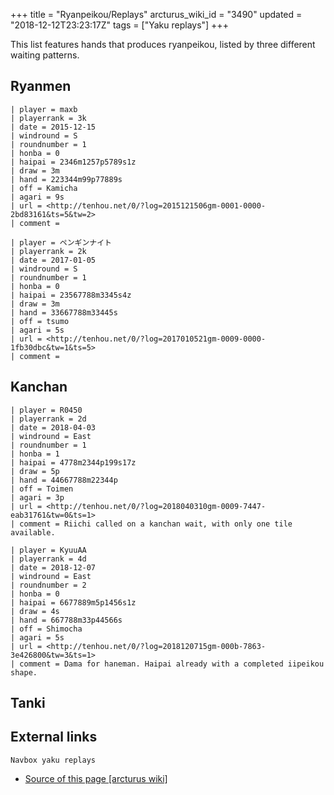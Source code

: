 +++
title = "Ryanpeikou/Replays"
arcturus_wiki_id = "3490"
updated = "2018-12-12T23:23:17Z"
tags = ["Yaku replays"]
+++

This list features hands that produces ryanpeikou, listed by three different waiting patterns.

## Ryanmen

```Replay/Tenhou.net|
| player = maxb
| playerrank = 3k
| date = 2015-12-15
| windround = S
| roundnumber = 1
| honba = 0
| haipai = 2346m1257p5789s1z
| draw = 3m
| hand = 223344m99p77889s
| off = Kamicha
| agari = 9s
| url = <http://tenhou.net/0/?log=2015121506gm-0001-0000-2bd83161&ts=5&tw=2>
| comment =
```

```Replay/Tenhou.net|
| player = ペンギンナイト
| playerrank = 2k
| date = 2017-01-05
| windround = S
| roundnumber = 1
| honba = 0
| haipai = 23567788m3345s4z
| draw = 3m
| hand = 33667788m33445s
| off = tsumo
| agari = 5s
| url = <http://tenhou.net/0/?log=2017010521gm-0009-0000-1fb30dbc&tw=1&ts=5>
| comment =
```

## Kanchan

```Replay/Tenhou.net|
| player = R0450
| playerrank = 2d
| date = 2018-04-03
| windround = East
| roundnumber = 1
| honba = 1
| haipai = 4778m2344p199s17z
| draw = 5p
| hand = 44667788m22344p
| off = Toimen
| agari = 3p
| url = <http://tenhou.net/0/?log=2018040310gm-0009-7447-eab31761&tw=0&ts=1>
| comment = Riichi called on a kanchan wait, with only one tile available.
```

```Replay/Tenhou.net|
| player = KyuuAA
| playerrank = 4d
| date = 2018-12-07
| windround = East
| roundnumber = 2
| honba = 0
| haipai = 6677889m5p1456s1z
| draw = 4s
| hand = 667788m33p44566s
| off = Shimocha
| agari = 5s
| url = <http://tenhou.net/0/?log=2018120715gm-000b-7863-3e426800&tw=3&ts=1>
| comment = Dama for haneman. Haipai already with a completed iipeikou shape.
```

## Tanki

## External links

`Navbox yaku replays`

- [Source of this page [arcturus wiki]](http://arcturus.su/wiki/Ryanpeikou/Replays)
